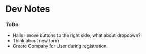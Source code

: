 # Dev Notes

### ToDo
- Halls ! move buttons to the right side, what about dropdown?
- Think about new form
- Create Company for User during registration.
